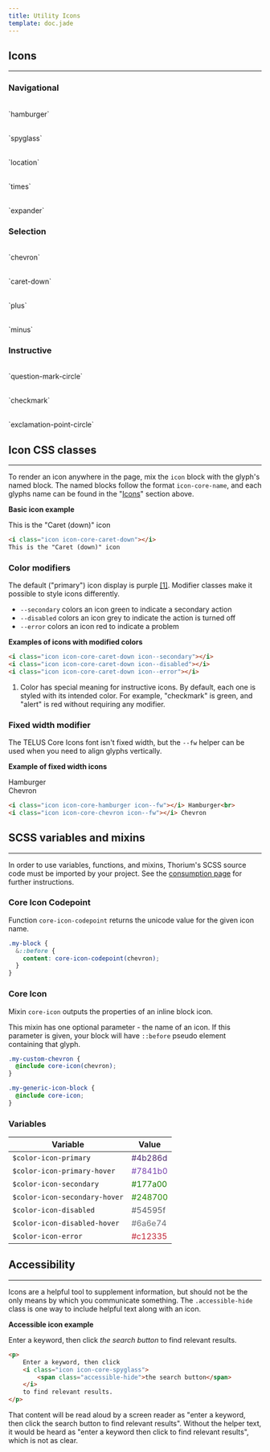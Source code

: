 ```yaml
---
title: Utility Icons
template: doc.jade
---
```


## Icons

---

<div class="container">
    <div class="grid-row">
        <div class="medium-4">
            <h3>Navigational</h3>
            <p>
                <i class="icon icon-core-hamburger icon--fw"></i>
                <i class="icon icon-core-hamburger icon--secondary icon--fw"></i>
                <i class="icon icon-core-hamburger icon--disabled icon--fw"></i><br>
                `hamburger`
            </p>
            <p>
                <i class="icon icon-core-spyglass icon--fw"></i>
                <i class="icon icon-core-spyglass icon--secondary icon--fw"></i>
                <i class="icon icon-core-spyglass icon--disabled icon--fw"></i><br>
                `spyglass`
            </p>
            <p>
                <i class="icon icon-core-location icon--fw"></i>
                <i class="icon icon-core-location icon--secondary icon--fw"></i>
                <i class="icon icon-core-location icon--disabled icon--fw"></i><br>
                `location`
            </p>
            <p>
                <i class="icon icon-core-times icon--fw"></i>
                <i class="icon icon-core-times icon--fw icon--secondary"></i>
                <i class="icon icon-core-times icon--fw icon--disabled"></i>
                <i class="icon icon-core-times icon--fw icon--error"></i><br>
                `times`
            </p>
            <p>
                <i class="icon icon-core-expander icon--fw"></i><br>
                `expander`
            </p>
        </div>
        <div class="medium-4">
            <h3>Selection</h3>
            <p>
                <i class="icon icon-core-chevron icon--fw"></i>
                <i class="icon icon-core-chevron icon--fw icon--secondary"></i><br>
                `chevron`
            </p>
            <p>
                <i class="icon icon-core-caret-down icon--fw"></i>
                <i class="icon icon-core-caret-down icon--fw icon--secondary"></i>
                <i class="icon icon-core-caret-down icon--fw icon--disabled"></i>
                <i class="icon icon-core-caret-down icon--fw icon--error"></i><br>
                `caret-down`
            </p>
            <p>
                <i class="icon icon-core-plus icon--fw"></i>
                <i class="icon icon-core-plus icon--fw icon--secondary"></i>
                <i class="icon icon-core-plus icon--fw icon--disabled"></i><br>
                `plus`
            </p>
            <p>
                <i class="icon icon-core-minus icon--fw"></i>
                <i class="icon icon-core-minus icon--fw icon--secondary"></i>
                <i class="icon icon-core-minus icon--fw icon--disabled"></i><br>
                `minus`
            </p>
        </div>
        <div class="medium-4">
            <h3>Instructive</h3>
            <p>
                <i class="icon icon-core-question-mark-circle icon--fw"></i><br>
                `question-mark-circle`
            </p>
            <p>
                <i class="icon icon-core-checkmark icon--fw"></i><br>
                `checkmark`
            </p>
            <p>
                <i class="icon icon-core-exclamation-point-circle icon--fw"></i><br>
                `exclamation-point-circle`
            </p>
        </div>
    </div>
</div>

## Icon CSS classes

---

To render an icon anywhere in the page, mix the `icon` block with the glyph's named block. The named blocks follow the format `icon-core-name`, and each glyphs name can be found in the "[Icons](#icons)" section above.

**Basic icon example**

<p>
    <i class="icon icon-core-caret-down"></i>
    This is the "Caret (down)" icon
</p>

```html
<i class="icon icon-core-caret-down"></i>
This is the "Caret (down)" icon
```

### Color modifiers

The default ("primary") icon display is purple [[1]](#color-footnote). Modifier classes make it possible to style icons differently.

* `--secondary` colors an icon green to indicate a secondary action
* `--disabled` colors an icon grey to indicate the action is turned off
* `--error` colors an icon red to indicate a problem

**Examples of icons with modified colors**

<p>
    <i class="icon icon-core-caret-down icon--secondary"></i>
    <i class="icon icon-core-caret-down icon--disabled"></i>
    <i class="icon icon-core-caret-down icon--error"></i>
</p>

```html
<i class="icon icon-core-caret-down icon--secondary"></i>
<i class="icon icon-core-caret-down icon--disabled"></i>
<i class="icon icon-core-caret-down icon--error"></i>
```

<ol class="list list--numbered list--small">
    <li class="list__item" id="color-footnote">
        Color has special meaning for instructive icons.
        By default, each one is styled with its intended color.
        For example, "checkmark" is green, and "alert" is red without requiring any modifier.
    </li>
</ol>

### Fixed width modifier

The TELUS Core Icons font isn't fixed width, but the `--fw` helper can be used when you need to align glyphs vertically.

**Example of fixed width icons**

<p>
    <i class="icon icon-core-hamburger icon--fw"></i> Hamburger<br>
    <i class="icon icon-core-chevron icon--fw"></i> Chevron
</p>

```html
<i class="icon icon-core-hamburger icon--fw"></i> Hamburger<br>
<i class="icon icon-core-chevron icon--fw"></i> Chevron
```

## SCSS variables and mixins

---

In order to use variables, functions, and mixins, Thorium's SCSS source code must be imported by your project. See the [consumption page](http://localhost:8080/5-Governance/1-consumption.html) for further instructions.

### Core Icon Codepoint

Function `core-icon-codepoint` returns the unicode value for the given icon name.

```scss
.my-block {
  &::before {
    content: core-icon-codepoint(chevron);
  }
}
```

### Core Icon

Mixin `core-icon` outputs the properties of an inline block icon.

This mixin has one optional parameter - the name of an icon. If this parameter is given, your block will have `::before` pseudo element containing that glyph.

```scss
.my-custom-chevron {
  @include core-icon(chevron);
}

.my-generic-icon-block {
  @include core-icon;
}
```

### Variables

Variable | Value
--- | ---
`$color-icon-primary` | <span style="color:#4b286d;">#4b286d</span>
`$color-icon-primary-hover` | <span style="color:#7841b0;">#7841b0</span>
`$color-icon-secondary` | <span style="color: #177a00;">#177a00</span>
`$color-icon-secondary-hover` | <span style="color: #248700;">#248700</span>
`$color-icon-disabled` | <span style="color: #54595f;">#54595f</span>
`$color-icon-disabled-hover` | <span style="color: #6a6e74;">#6a6e74</span>
`$color-icon-error` | <span style="color: #c12335;">#c12335</span>

## Accessibility

---

Icons are a helpful tool to supplement information, but should not be the only means by which you communicate something. The `.accessible-hide` class is one way to include helpful text along with an icon.

**Accessible icon example**

<p>
    Enter a keyword, then click
    <i class="icon icon-core-spyglass">
        <span class="accessible-hide">the search button</span>
    </i>
    to find relevant results.
</p>

```html
<p>
    Enter a keyword, then click
    <i class="icon icon-core-spyglass">
        <span class="accessible-hide">the search button</span>
    </i>
    to find relevant results.
</p>
```

That content will be read aloud by a screen reader as "enter a keyword, then click the search button to find relevant results". Without the helper text, it would be heard as "enter a keyword then click to find relevant results", which is not as clear.